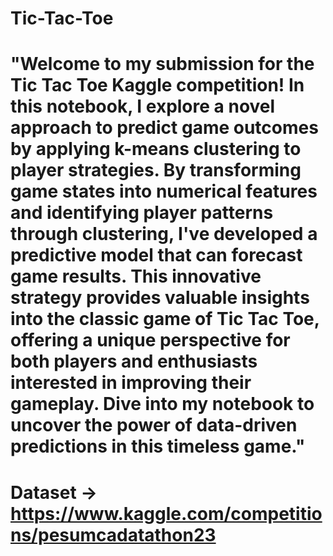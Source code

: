 # Tic-Tac-Toe
# "Welcome to my submission for the Tic Tac Toe Kaggle competition! In this notebook, I explore a novel approach to predict game outcomes by applying k-means clustering to player strategies. By transforming game states into numerical features and identifying player patterns through clustering, I've developed a predictive model that can forecast game results. This innovative strategy provides valuable insights into the classic game of Tic Tac Toe, offering a unique perspective for both players and enthusiasts interested in improving their gameplay. Dive into my notebook to uncover the power of data-driven predictions in this timeless game."
# Dataset -> https://www.kaggle.com/competitions/pesumcadatathon23
